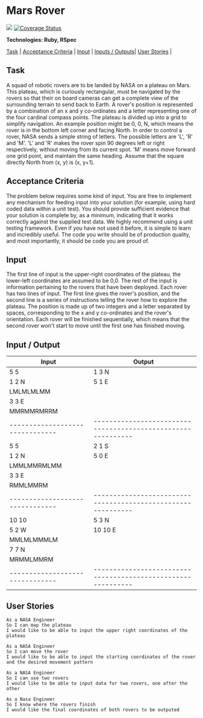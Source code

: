 # Mars Rover

<a href="https://codeclimate.com/github/tobydawson1/mars_rover_tech_test/maintainability"><img src="https://api.codeclimate.com/v1/badges/012b796d7c476a606b67/maintainability" /></a>
[![Coverage Status](https://coveralls.io/repos/github/tobydawson1/mars_rover_tech_test/badge.svg?branch=master)](https://coveralls.io/github/tobydawson1/mars_rover_tech_test?branch=master)

**Technologies: Ruby, RSpec**

[Task](#Task) | [Acceptance Criteria](#criteria) | [Input](#Input) | [Inputs / Outputs](#output)| [User Stories](#stories) |

## Task

A squad of robotic rovers are to be landed by NASA on a plateau on Mars.
This plateau, which is curiously rectangular, must be navigated by the rovers so that their on board cameras can get a complete view of the
surrounding terrain to send back to Earth.
A rover's position is represented by a combination of an x and y co-ordinates and a letter representing one of the four cardinal compass points.
The plateau is divided up into a grid to simplify navigation. An example position might be 0, 0, N, which means the rover is in the bottom left
corner and facing North.
In order to control a rover, NASA sends a simple string of letters. The possible letters are 'L', 'R' and 'M'. 'L' and 'R' makes the rover spin 90
degrees left or right respectively, without moving from its current spot.
'M' means move forward one grid point, and maintain the same heading.
Assume that the square directly North from (x, y) is (x, y+1).

## <a name="criteria">Acceptance Criteria </a>

The problem below requires some kind of input. You are free to implement any mechanism for feeding input into your solution (for example, using
hard coded data within a unit test). You should provide sufficient evidence that your solution is complete by, as a minimum, indicating that it works
correctly against the supplied test data.
We highly recommend using a unit testing framework. Even if you have not used it before, it is simple to learn and incredibly useful. The code you write should be of production quality, and most importantly, it should be code you are proud of.

## Input

The first line of input is the upper-right coordinates of the plateau, the lower-left coordinates are assumed to be 0,0.
The rest of the input is information pertaining to the rovers that have been deployed. Each rover has two lines of input. The first line gives the
rover's position, and the second line is a series of instructions telling the rover how to explore the plateau.
The position is made up of two integers and a letter separated by spaces, corresponding to the x and y co-ordinates and the rover's orientation.
Each rover will be finished sequentially, which means that the second rover won't start to move until the first one has finished moving.

## <a name="output">Input / Output </a>
| Input                           | Output                                                        | 
| ------------------------------- | ------------------------------------------------------------  | 
| 5 5                             | 1 3 N                                                         |
| 1 2 N                           |  5 1 E                                                        |
| LMLMLMLMM                       |                                                               |
| 3 3 E                           |                                                               |
| MMRMMRMRRM                      |                                                               |
| ------------------------------- | ------------------------------------------------------------  | 
| 5 5                             | 2 1 S                                                         |
| 1 2 N                           |  5 0 E                                                        |
| LMMLMMRMLMM                       |                                                               |
| 3 3 E                           |                                                               |
| RMMLMMRM                      |                                                               |
| ------------------------------- | ------------------------------------------------------------  | 
| 10 10                             | 5 3 N                                                         |
| 5 2 W                           |   10 10 E                                                        |
| MMLMLMMMLM                       |                                                               |
| 7 7 N                           |                                                               |
| MRMMLMMRM                      |                                                               |
| ------------------------------- | ------------------------------------------------------------  | 

## <a name="stories">User Stories</a>

```
As a NASA Engineer
So I can map the plateau
I would like to be able to input the upper right coordinates of the plateau
```

```
As a NASA Engineer
So I can move the rover
I would like to be able to input the starting coordinates of the rover and the desired movement pattern
```

```
As a NASA Engineer 
So I can use two rovers
I would like to be able to input data for two rovers, one after the other
```

```
As a Nasa Engineer 
So I know where the rovers finish
I would like the final coordinates of both rovers to be outputed
```




